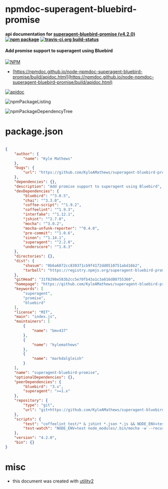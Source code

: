 # npmdoc-superagent-bluebird-promise

#### api documentation for  [superagent-bluebird-promise (v4.2.0)](https://github.com/KyleAMathews/superagent-bluebird-promise)  [![npm package](https://img.shields.io/npm/v/npmdoc-superagent-bluebird-promise.svg?style=flat-square)](https://www.npmjs.org/package/npmdoc-superagent-bluebird-promise) [![travis-ci.org build-status](https://api.travis-ci.org/npmdoc/node-npmdoc-superagent-bluebird-promise.svg)](https://travis-ci.org/npmdoc/node-npmdoc-superagent-bluebird-promise)

#### Add promise support to superagent using Bluebird

[![NPM](https://nodei.co/npm/superagent-bluebird-promise.png?downloads=true&downloadRank=true&stars=true)](https://www.npmjs.com/package/superagent-bluebird-promise)

- [https://npmdoc.github.io/node-npmdoc-superagent-bluebird-promise/build/apidoc.html](https://npmdoc.github.io/node-npmdoc-superagent-bluebird-promise/build/apidoc.html)

[![apidoc](https://npmdoc.github.io/node-npmdoc-superagent-bluebird-promise/build/screenCapture.buildCi.browser.%252Ftmp%252Fbuild%252Fapidoc.html.png)](https://npmdoc.github.io/node-npmdoc-superagent-bluebird-promise/build/apidoc.html)

![npmPackageListing](https://npmdoc.github.io/node-npmdoc-superagent-bluebird-promise/build/screenCapture.npmPackageListing.svg)

![npmPackageDependencyTree](https://npmdoc.github.io/node-npmdoc-superagent-bluebird-promise/build/screenCapture.npmPackageDependencyTree.svg)



# package.json

```json

{
    "author": {
        "name": "Kyle Mathews"
    },
    "bugs": {
        "url": "https://github.com/KyleAMathews/superagent-bluebird-promise/issues"
    },
    "dependencies": {},
    "description": "Add promise support to superagent using Bluebird",
    "devDependencies": {
        "bluebird": "^3.0.5",
        "chai": "^3.3.0",
        "coffee-script": "^1.9.2",
        "coffeelint": "^1.9.3",
        "interfake": "^1.12.1",
        "jshint": "^2.7.0",
        "mocha": "^3.0.2",
        "mocha-unfunk-reporter": "^0.4.0",
        "pre-commit": "^1.0.6",
        "sinon": "^1.14.1",
        "superagent": "^2.2.0",
        "underscore": "^1.8.3"
    },
    "directories": {},
    "dist": {
        "shasum": "0b6a6872cc830371cb9f4172dd0510751abd16b2",
        "tarball": "https://registry.npmjs.org/superagent-bluebird-promise/-/superagent-bluebird-promise-4.2.0.tgz"
    },
    "gitHead": "31f8298e583b2cc5e70fb43a1c3a016d80755360",
    "homepage": "https://github.com/KyleAMathews/superagent-bluebird-promise",
    "keywords": [
        "superagent",
        "promise",
        "bluebird"
    ],
    "license": "MIT",
    "main": "index.js",
    "maintainers": [
        {
            "name": "bmv437"
        },
        {
            "name": "kylemathews"
        },
        {
            "name": "markdalgleish"
        }
    ],
    "name": "superagent-bluebird-promise",
    "optionalDependencies": {},
    "peerDependencies": {
        "bluebird": "3.x",
        "superagent": ">=1.x"
    },
    "repository": {
        "type": "git",
        "url": "git+https://github.com/KyleAMathews/superagent-bluebird-promise.git"
    },
    "scripts": {
        "test": "coffeelint test/* & jshint *.json *.js && NODE_ENV=test node_modules/.bin/mocha --recursive --compilers coffee:coffee-script/register -R mocha-unfunk-reporter",
        "test-watch": "NODE_ENV=test node_modules/.bin/mocha -w --recursive --compilers coffee:coffee-script/register -R mocha-unfunk-reporter"
    },
    "version": "4.2.0",
    "bin": {}
}
```



# misc
- this document was created with [utility2](https://github.com/kaizhu256/node-utility2)
